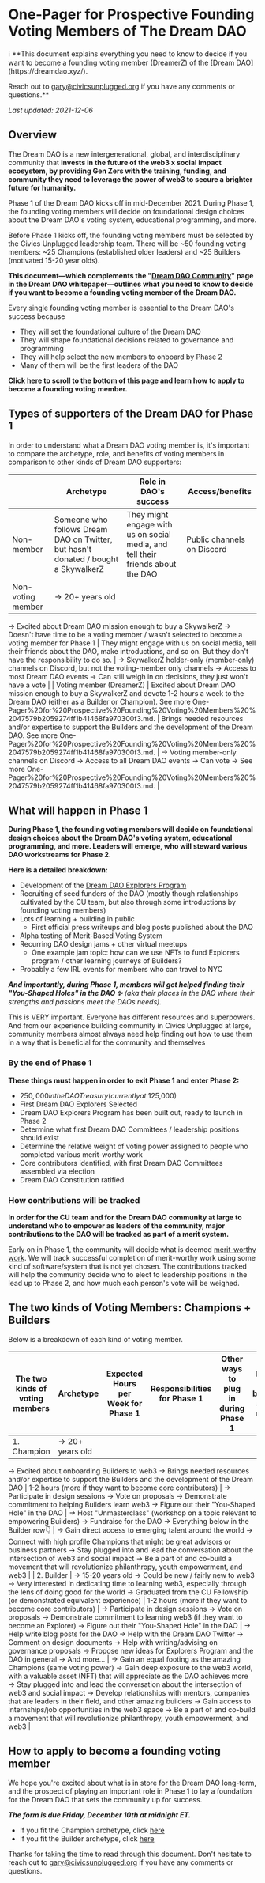 # One-Pager for Prospective Founding Voting Members of The Dream DAO

<aside>
ℹ️ **This document explains everything you need to know to decide if you want to become a founding voting member (DreamerZ) of the [Dream DAO](https://dreamdao.xyz/).

Reach out to [gary@civicsunplugged.org](mailto:gary@civicsunplugged.org) if you have any comments or questions.**

*Last updated: 2021-12-06*

</aside>

## Overview

The Dream DAO is a new intergenerational, global, and interdisciplinary community that **invests in the future of the web3 x social impact ecosystem, by providing Gen Zers with the training, funding, and community they need to leverage the power of web3 to secure a brighter future for humanity.**

Phase 1 of the Dream DAO kicks off in mid-December 2021. During Phase 1, the founding voting members will decide on foundational design choices about the Dream DAO's voting system, educational programming, and more.

Before Phase 1 kicks off, the founding voting members must be selected by the Civics Unplugged leadership team. There will be ~50 founding voting members: ~25 Champions (established older leaders) and ~25 Builders (motivated 15-20 year olds).

**This document—which complements the "[Dream DAO Community](https://www.notion.so/The-Dream-DAO-Community-4d4475e8905f4d2c95c1504e9b8b17d8?pvs=21)" page in the Dream DAO whitepaper—outlines what you need to know to decide if you want to become a founding voting member of the Dream DAO.**

Every single founding voting member is essential to the Dream DAO's success because

- They will set the foundational culture of the Dream DAO
- They will shape foundational decisions related to governance and programming
- They will help select the new members to onboard by Phase 2
- Many of them will be the first leaders of the DAO

**Click [here](One-Pager%20for%20Prospective%20Founding%20Voting%20Members%20%2047579b2059274ff1b41468fa970300f3.md) to scroll to the bottom of this page and learn how to apply to become a founding voting member.**

## Types of supporters of the Dream DAO for Phase 1

In order to understand what a Dream DAO voting member is, it's important to compare the archetype, role, and benefits of voting members in comparison to other kinds of Dream DAO supporters:

|  | Archetype | Role in DAO's success | Access/benefits |
| --- | --- | --- | --- |
| Non-member | Someone who follows Dream DAO on Twitter, but hasn't donated / bought a SkywalkerZ | They might engage with us on social media, and tell their friends about the DAO | Public channels on Discord |
| Non-voting member | → 20+ years old
→ Excited about Dream DAO mission enough to buy a SkywalkerZ
→ Doesn't have time to be a voting member / wasn't selected to become a voting member for Phase 1 | They might engage with us on social media, tell their friends about the DAO, make introductions, and so on. But they don't have the responsibility to do so. | → SkywalkerZ holder-only (member-only) channels on Discord, but not the voting-member only channels
→ Access to most Dream DAO events
→ Can still weigh in on decisions, they just won't have a vote |
| Voting member
(DreamerZ) | Excited about Dream DAO mission enough to buy a SkywalkerZ and devote 1-2 hours a week to the Dream DAO (either as a Builder or Champion). See more One-Pager%20for%20Prospective%20Founding%20Voting%20Members%20%2047579b2059274ff1b41468fa970300f3.md. | Brings needed resources and/or expertise to support the Builders and the development of the Dream DAO. See more One-Pager%20for%20Prospective%20Founding%20Voting%20Members%20%2047579b2059274ff1b41468fa970300f3.md. | → Voting member-only channels on Discord
→ Access to all Dream DAO events
→ Can vote
→ See more One-Pager%20for%20Prospective%20Founding%20Voting%20Members%20%2047579b2059274ff1b41468fa970300f3.md. |

## **What will happen in Phase 1**

**During Phase 1, the founding voting members will decide on foundational design choices about the Dream DAO's voting system, educational programming, and more. Leaders will emerge, who will steward various DAO workstreams for Phase 2.**

**Here is a detailed breakdown:**

- Development of the [Dream DAO Explorers Program](https://www.notion.so/Dream-DAO-Programs-Grants-22344032d285469ca317031b7bc4d49f?pvs=21)
- Recruiting of seed funders of the DAO (mostly though relationships cultivated by the CU team, but also through some introductions by founding voting members)
- Lots of learning + building in public
    - First official press writeups and blog posts published about the DAO
- Alpha testing of Merit-Based Voting System
- Recurring DAO design jams + other virtual meetups
    - One example jam topic: how can we use NFTs to fund Explorers program / other learning journeys of Builders?
- Probably a few IRL events for members who can travel to NYC

***And importantly, during Phase 1, members will get helped finding their "You-Shaped Holes" in the DAO ✨** (aka their places in the DAO where their strengths and passions meet the DAOs needs).*

This is VERY important. Everyone has different resources and superpowers. And from our experience building community in Civics Unplugged at large, community members almost always need help finding out how to use them in a way that is beneficial for the community and themselves

### **By the end of Phase 1**

**These things must happen in order to exit Phase 1 and enter Phase 2:**

- $250,000 in the DAO Treasury (currently at ~$125,000)
- First Dream DAO Explorers Selected
- Dream DAO Explorers Program has been built out, ready to launch in Phase 2
- Determine what first Dream DAO Committees / leadership positions should exist
- Determine the relative weight of voting power assigned to people who completed various merit-worthy work
- Core contributors identified, with first Dream DAO Committees assembled via election
- Dream DAO Constitution ratified

### **How contributions will be tracked**

**In order for the CU team and for the Dream DAO community at large to understand who to empower as leaders of the community, major contributions to the DAO will be tracked as part of a merit system.**

Early on in Phase 1, the community will decide what is deemed [merit-worthy work](https://www.notion.so/The-Dream-DAO-Merit-System-d0625913c50d442b83c182ded4c94e24?pvs=21). We will track successful completion of merit-worthy work using some kind of software/system that is not yet chosen. The contributions tracked will help the community decide who to elect to leadership positions in the lead up to Phase 2, and how much each person's vote will be weighed.

 

## The two kinds of Voting Members: Champions + Builders

Below is a breakdown of each kind of voting member.

| The two kinds of voting members | Archetype | Expected Hours per Week for Phase 1 | Responsibilities for Phase 1 | Other ways to plug in during Phase 1 | Benefits of becoming a voting member |
| --- | --- | --- | --- | --- | --- |
| 1. Champion | → 20+ years old
→ Excited about onboarding Builders to web3
→ Brings needed resources and/or expertise to support the Builders and the development of the Dream DAO | 1-2 hours (more if they want to become core contributors) | → Participate in design sessions
→ Vote on proposals
→ Demonstrate commitment to helping Builders learn web3
→ Figure out their "You-Shaped Hole" in the DAO | → Host "Unmasterclass" (workshop on a topic relevant to empowering Builders)
→ Fundraise for the DAO
→ Everything below in the Builder row👇 | → Gain direct access to emerging talent around the world
→ Connect with high profile Champions that might be great advisors or business partners
→ Stay plugged into and lead the conversation about the intersection of web3 and social impact
→ Be a part of and co-build a movement that will revolutionize philanthropy, youth empowerment, and web3 |
| 2. Builder | → 15-20 years old
→ Could be new / fairly new to web3
→ Very interested in dedicating time to learning web3, especially through the lens of doing good for the world
→ Graduated from the CU Fellowship (or demonstrated equivalent experience) | 1-2 hours (more if they want to become core contributors) | → Participate in design sessions
→ Vote on proposals
→ Demonstrate commitment to learning web3 (if they want to become an Explorer)
→ Figure out their "You-Shaped Hole" in the DAO | → Help write blog posts for the DAO
→ Help with the Dream DAO Twitter
→ Comment on design documents
→ Help with writing/advising on governance proposals
→ Propose new ideas for Explorers Program and the DAO in general
→ And more... | → Gain an equal footing as the amazing Champions (same voting power)
→ Gain deep exposure to the web3 world, with a valuable asset (NFT) that will appreciate as the DAO achieves more
→ Stay plugged into and lead the conversation about the intersection of web3 and social impact
→ Develop relationships with mentors, companies that are leaders in their field, and other amazing builders
→ Gain access to internships/job opportunities in the web3 space
→ Be a part of and co-build a movement that will revolutionize philanthropy, youth empowerment, and web3 |

## How to apply to become a founding voting member

We hope you're excited about what is in store for the Dream DAO long-term, and the prospect of playing an important role in Phase 1 to lay a foundation for the Dream DAO that sets the community up for success.

***The form is due Friday, December 10th at midnight ET.***

- If you fit the Champion archetype, click [here](https://daochamp.paperform.co/)
- If you fit the Builder archetype, click [here](https://daobuilder.paperform.co/)

Thanks for taking the time to read through this document. Don't hesitate to reach out to [gary@civicsunplugged.org](mailto:gary@civicsunplugged.org) if you have any comments or questions.